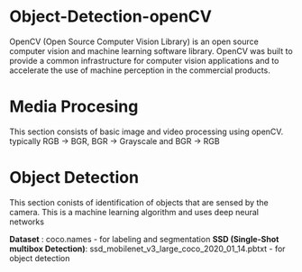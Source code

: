 # Object-Detection-openCV
OpenCV (Open Source Computer Vision Library) is an open source computer vision and machine learning software library. OpenCV was built to provide a common infrastructure for computer vision applications and to accelerate the use of machine perception in the commercial products.

# **Media Procesing**
This section consists of basic image and video processing using openCV. 
typically RGB -> BGR, BGR -> Grayscale and BGR -> RGB 

# **Object Detection**
 This section conists of identification of objects that are sensed by the camera. 
 This is a machine learning algorithm and uses deep neural networks
 
 **Dataset** : coco.names - for labeling and segmentation
 **SSD (Single-Shot multibox Detection)**: ssd_mobilenet_v3_large_coco_2020_01_14.pbtxt -  for object detection
 
